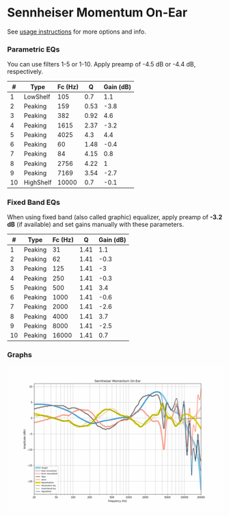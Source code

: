 # Sennheiser Momentum On-Ear
See [usage instructions](https://github.com/jaakkopasanen/AutoEq#usage) for more options and info.

### Parametric EQs
You can use filters 1-5 or 1-10. Apply preamp of -4.5 dB or -4.4 dB, respectively.

|   # | Type      |   Fc (Hz) |    Q |   Gain (dB) |
|-----|-----------|-----------|------|-------------|
|   1 | LowShelf  |       105 | 0.7  |         1.1 |
|   2 | Peaking   |       159 | 0.53 |        -3.8 |
|   3 | Peaking   |       382 | 0.92 |         4.6 |
|   4 | Peaking   |      1615 | 2.37 |        -3.2 |
|   5 | Peaking   |      4025 | 4.3  |         4.4 |
|   6 | Peaking   |        60 | 1.48 |        -0.4 |
|   7 | Peaking   |        84 | 4.15 |         0.8 |
|   8 | Peaking   |      2756 | 4.22 |         1   |
|   9 | Peaking   |      7169 | 3.54 |        -2.7 |
|  10 | HighShelf |     10000 | 0.7  |        -0.1 |

### Fixed Band EQs
When using fixed band (also called graphic) equalizer, apply preamp of **-3.2 dB** (if available) and set gains manually with these parameters.

|   # | Type    |   Fc (Hz) |    Q |   Gain (dB) |
|-----|---------|-----------|------|-------------|
|   1 | Peaking |        31 | 1.41 |         1.1 |
|   2 | Peaking |        62 | 1.41 |        -0.3 |
|   3 | Peaking |       125 | 1.41 |        -3   |
|   4 | Peaking |       250 | 1.41 |        -0.3 |
|   5 | Peaking |       500 | 1.41 |         3.4 |
|   6 | Peaking |      1000 | 1.41 |        -0.6 |
|   7 | Peaking |      2000 | 1.41 |        -2.6 |
|   8 | Peaking |      4000 | 1.41 |         3.7 |
|   9 | Peaking |      8000 | 1.41 |        -2.5 |
|  10 | Peaking |     16000 | 1.41 |         0.7 |

### Graphs
![](./Sennheiser%20Momentum%20On-Ear.png)
